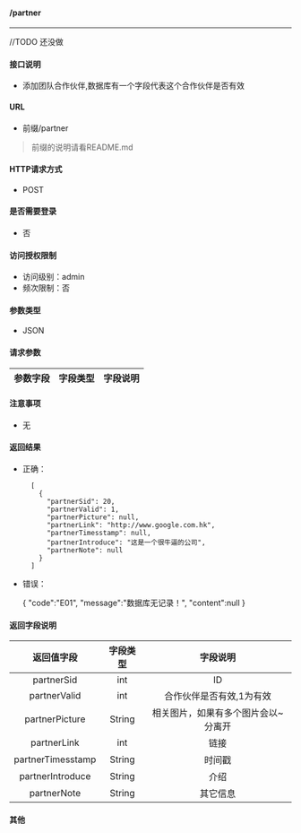 #### /partner
---------------------------
//TODO 还没做
#### 接口说明
- 添加团队合作伙伴,数据库有一个字段代表这个合作伙伴是否有效

#### URL
- 前缀/partner

>前缀的说明请看README.md

#### HTTP请求方式
- POST

#### 是否需要登录
- 否

#### 访问授权限制
- 访问级别：admin
- 频次限制：否

#### 参数类型
- JSON

#### 请求参数
|参数字段|字段类型|字段说明|
|:----------:|:--------:|:---------:|


#### 注意事项
- 无

#### 返回结果
- 正确：

		[
		  {
			"partnerSid": 20,
			"partnerValid": 1,
			"partnerPicture": null,
			"partnerLink": "http://www.google.com.hk",
			"partnerTimesstamp": null,
			"partnerIntroduce": "这是一个很牛逼的公司",
			"partnerNote": null
		  }
		]

- 错误：

	{
		"code":"E01",
		"message":"数据库无记录！",
		"content":null
	}


#### 返回字段说明

|返回值字段|字段类型|字段说明|
|:----------:|:--------:|:---------:|
| partnerSid| int | ID |
| partnerValid| int | 合作伙伴是否有效,1为有效 |
| partnerPicture  |  String |  相关图片，如果有多个图片会以~分离开 |
| partnerLink| int | 链接 |
| partnerTimesstamp|String|时间戳|
| partnerIntroduce|String|介绍|
| partnerNote|String|其它信息|

#### 其他